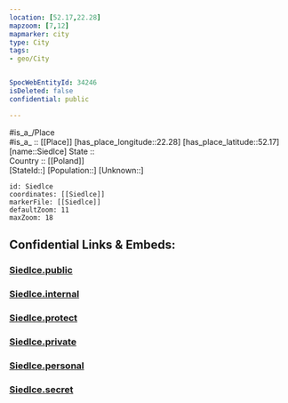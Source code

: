 ```yaml
---
location: [52.17,22.28] 
mapzoom: [7,12] 
mapmarker: city 
type: City
tags:
- geo/City


SpocWebEntityId: 34246
isDeleted: false
confidential: public

---
```

#is_a_/Place  
#is_a_ :: [[Place]] 
[has_place_longitude::22.28] 
[has_place_latitude::52.17] 
[name::Siedlce] 
State ::  
Country :: [[Poland]]  
[StateId::] 
[Population::] 
[Unknown::] 


```leaflet
id: Siedlce
coordinates: [[Siedlce]] 
markerFile: [[Siedlce]] 
defaultZoom: 11 
maxZoom: 18
```


## Confidential Links & Embeds: 

### [Siedlce.public](/_public/\Earth\Continent\Europe\Europe~East\Poland\Provinces~Poland\Masovian\CitySiedlce.public.md) 

### [Siedlce.internal](/_internal/\Earth\Continent\Europe\Europe~East\Poland\Provinces~Poland\Masovian\CitySiedlce.internal.md) 

### [Siedlce.protect](/_protect/\Earth\Continent\Europe\Europe~East\Poland\Provinces~Poland\Masovian\CitySiedlce.protect.md) 

### [Siedlce.private](/_private/\Earth\Continent\Europe\Europe~East\Poland\Provinces~Poland\Masovian\CitySiedlce.private.md) 

### [Siedlce.personal](/_personal/\Earth\Continent\Europe\Europe~East\Poland\Provinces~Poland\Masovian\CitySiedlce.personal.md) 

### [Siedlce.secret](/_secret/\Earth\Continent\Europe\Europe~East\Poland\Provinces~Poland\Masovian\CitySiedlce.secret.md)

